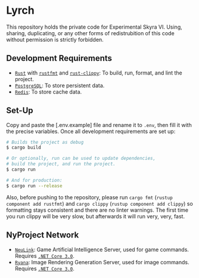# Lyrch

This repository holds the private code for Experimental Skyra VI. Using, sharing, duplicating, or any other forms of
redistrubition of this code without permission is strictly forbidden.

## Development Requirements

- [`Rust`] with [`rustfmt`] and [`rust-clippy`]: To build, run, format, and lint the project.
- [`PostgreSQL`]: To store persistent data.
- [`Redis`]: To store cache data.

[`Rust`]: https://www.rust-lang.org/tools/install
[`rustfmt`]: https://github.com/rust-lang/rustfmt
[`rust-clippy`]: https://github.com/rust-lang/rust-clippy
[`PostgreSQL`]: https://www.postgresql.org/download/
[`Redis`]: https://redis.io/download

## Set-Up

Copy and paste the [.env.example] file and rename it to `.env`, then fill it with the precise variables. Once all
development requirements are set up:

```bash
# Builds the project as debug
$ cargo build

# Or optionally, run can be used to update dependencies,
# build the project, and run the project.
$ cargo run

# And for production:
$ cargo run --release
```

Also, before pushing to the repository, please run `cargo fmt` (`rustup component add rustfmt`) and `cargo clippy`
(`rustup component add clippy`) so formatting stays consistent and there are no linter warnings. The first time you run
clippy will be very slow, but afterwards it will run very, very, fast.

[`.env.example`]: /.env.example

## NyProject Network

- [`NeuLink`]: Game Artificial Intelligence Server, used for game commands. Requires [`.NET Core 3.0`].
- [`Ryana`]: Image Rendering Generation Server, used for image commands. Requires [`.NET Core 3.0`].

[`NeuLink`]: https://github.com/kyranet/neulink
[`Ryana`]: https://github.com/kyranet/ryana
[`.NET Core 3.0`]: https://dotnet.microsoft.com/download/dotnet-core/3.0
